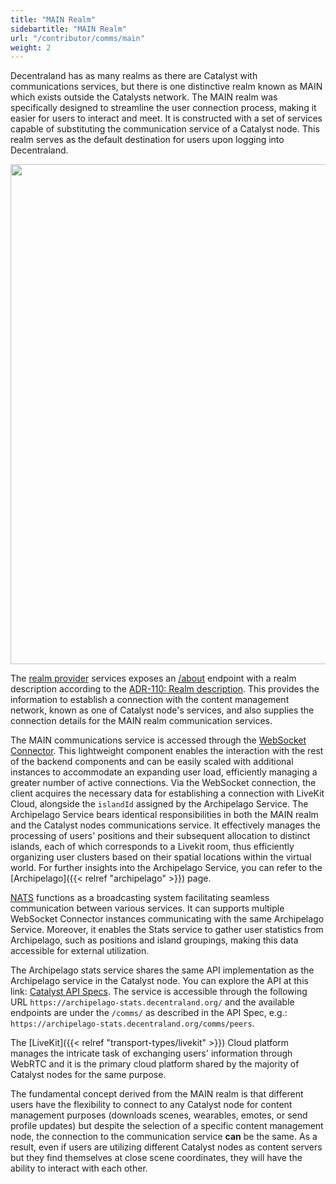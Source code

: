 ```yaml
---
title: "MAIN Realm"
sidebartitle: "MAIN Realm"
url: "/contributor/comms/main"
weight: 2
---
```


Decentraland has as many realms as there are Catalyst with communications services, but there is one distinctive realm known as MAIN which exists outside the Catalysts network. The MAIN realm was specifically designed to streamline the user connection process, making it easier for users to interact and meet. It is constructed with a set of services capable of substituting the communication service of a Catalyst node. This realm serves as the default destination for users upon logging into Decentraland.

<img src="/images/main-realm.png" width="800"/>

The [realm provider](https://github.com/decentraland/realm-provider) services exposes an [/about](https://realm-provider.decentraland.org/main/about) endpoint with a realm description according to the [ADR-110: Realm description](https://adr.decentraland.org/adr/ADR-110). This provides the information to establish a connection with the content management network, known as one of Catalyst node's services, and also supplies the connection details for the MAIN realm communication services. 

The MAIN communications service is accessed through the [WebSocket Connector](https://github.com/decentraland/archipelago-workers). This lightweight component enables the interaction with the rest of the backend components and can be easily scaled with additional instances to accommodate an expanding user load, efficiently managing a greater number of active connections. Via the WebSocket connection, the client acquires the necessary data for establishing a connection with LiveKit Cloud, alongside the `islandId` assigned by the Archipelago Service. The Archipelago Service bears identical responsibilities in both the MAIN realm and the Catalyst nodes communications service. It effectively manages the processing of users' positions and their subsequent allocation to distinct islands, each of which corresponds to a Livekit room, thus efficiently organizing user clusters based on their spatial locations within the virtual world. For further insights into the Archipelago Service, you can refer to the [Archipelago]({{< relref "archipelago" >}}) page.

[NATS](https://nats.io/) functions as a broadcasting system facilitating seamless communication between various services. It can supports multiple WebSocket Connector instances communicating with the same Archipelago Service. Moreover, it enables the Stats service to gather user statistics from Archipelago, such as positions and island groupings, making this data accessible for external utilization.

The Archipelago stats service shares the same API implementation as the Archipelago service in the Catalyst node. You can explore the API at this link: [Catalyst API Specs](https://decentraland.github.io/catalyst-api-specs/#tag/Archipelago). The service is accessible through the following URL `https://archipelago-stats.decentraland.org/` and the available endpoints are under the `/comms/` as described in the API Spec, e.g.: `https://archipelago-stats.decentraland.org/comms/peers`.

The [LiveKit]({{< relref "transport-types/livekit" >}}) Cloud platform manages the intricate task of exchanging users' information through WebRTC and it is the primary cloud platform shared by the majority of Catalyst nodes for the same purpose. 

The fundamental concept derived from the MAIN realm is that different users have the flexibility to connect to any Catalyst node for content management purposes (downloads scenes, wearables, emotes, or send profile updates) but despite the selection of a specific content management node, the connection to the communication service **can** be the same. As a result, even if users are utilizing different Catalyst nodes as content servers but they find themselves at close scene coordinates, they will have the ability to interact with each other.

